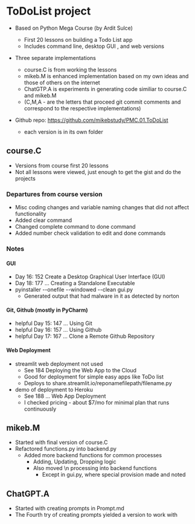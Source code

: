 # ToDoList project
- Based on Python Mega Course (by Ardit Sulce)
  - First 20 lessons on building a Todo List app
  - Includes command line, desktop GUI , and web versions
 
- Three separate implementations 
  - course.C is from working the lessons
  - mikeb.M is enhanced implementation based on my own ideas and those of others on the internet
  - ChatGTP.A is experiments in generating code similiar to course.C and mikeb.M
  - (C,M,A - are the letters that proceed git commit comments and correspond to the respective implementations)

- Github repo: https://github.com/mikebstudy/PMC.01.ToDoList
  - each version is in its own folder 

## course.C
- Versions from course first 20 lessons
- Not all lessons were viewed, just enough to get the gist and do the projects
 
### Departures from course version
- Misc coding changes and variable naming changes that did not affect functionality
- Added clear command
- Changed complete command to done command
- Added number check validation to edit and done commands

### Notes

#### GUI
- Day 16: 152 Create a Desktop Graphical User Interface (GUI) 
- Day 18: 177 ... Creating a Standalone Executable
- pyinstaller --onefile --windowed --clean gui.py
  - Generated output that had malware in it as detected by norton

#### Git, Github (mostly in PyCharm)
- helpful Day 15: 147 ... Using Git
- helpful Day 16: 157 ... Using Github
- helpful Day 17: 167 ... Clone a Remote Github Repository

#### Web Deployment 
- streamlit web deployment not used
  - See 184 Deploying the Web App to the Cloud
  - Good for deployment for simple easy apps like ToDo list
  - Deploys to share.streamlit.io/reponamefilepath/filename.py
- demo of deployment to Heroku
  - See 188 ... Web App Deployment
  - I checked pricing - about $7/mo for minimal plan that runs continuously

## mikeb.M

- Started with final version of course.C
- Refactored functions.py into backend.py
  - Added more backend functions for common processes 
    - Adding, Updating, Dropping logic
    - Also moved \n processing into backend functions
      - Except in gui.py, where special provision made and noted

## ChatGPT.A

- Started with creating prompts in Prompt.md
- The Fourth try of creating prompts yielded a version to work with
